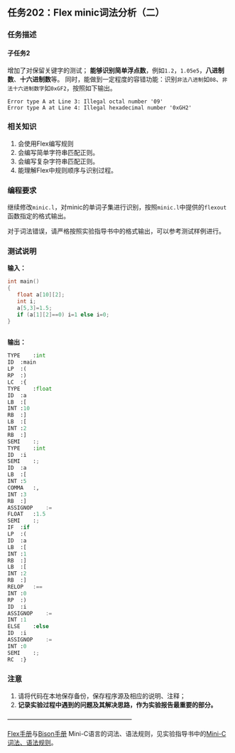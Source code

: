 ## 任务202：Flex minic词法分析（二）

### 任务描述

#### 子任务2
增加了对保留关键字的测试；
**能够识别简单浮点数**，例如`1.2`，`1.05e5`，**八进制数**、**十六进制数**等。
同时，能做到一定程度的容错功能：识别`非法八进制`如`08`、`非法十六进制数字`如`0xGF2`，按照如下输出。

```
Error type A at Line 3: Illegal octal number '09'
Error type A at Line 4: Illegal hexadecimal number '0xGH2'
```



### 相关知识

1. 会使用Flex编写规则
2. 会编写简单字符串匹配正则。
3. 会编写复杂字符串匹配正则。
4. 能理解Flex中规则顺序与识别过程。

### 编程要求

继续修改`minic.l`，对minic的单词子集进行识别，按照`minic.l`中提供的`flexout`函数指定的格式输出。

对于词法错误，请严格按照实验指导书中的格式输出，可以参考测试样例进行。

### 测试说明

**输入：**
```c
int main()
{
   float a[10][2];
   int i;
   a[5,3]=1.5;
   if (a[1][2]==0) i=1 else i=0;
}
 
```

**输出：**
```python
TYPE	:int
ID	:main
LP	:(
RP	:)
LC	:{
TYPE	:float
ID	:a
LB	:[
INT	:10
RB	:]
LB	:[
INT	:2
RB	:]
SEMI	:;
TYPE	:int
ID	:i
SEMI	:;
ID	:a
LB	:[
INT	:5
COMMA	:,
INT	:3
RB	:]
ASSIGNOP	:=
FLOAT	:1.5
SEMI	:;
IF	:if
LP	:(
ID	:a
LB	:[
INT	:1
RB	:]
LB	:[
INT	:2
RB	:]
RELOP	:==
INT	:0
RP	:)
ID	:i
ASSIGNOP	:=
INT	:1
ELSE	:else
ID	:i
ASSIGNOP	:=
INT	:0
SEMI	:;
RC	:} 
```
### 注意
1. 请将代码在本地保存备份，保存程序源及相应的说明、注释；
2. **记录实验过程中遇到的问题及其解决思路，作为实验报告最重要的部分。**

————————————————————

[Flex手册](../resource/flex%202.5.pdf)与[Bison手册](../resource/Bison%203.7.6.pdf)
Mini-C语言的词法、语法规则，见实验指导书中的[Mini-C词法、语法规则](../resource/%E9%99%84%E5%BD%95A-C.pdf)。
